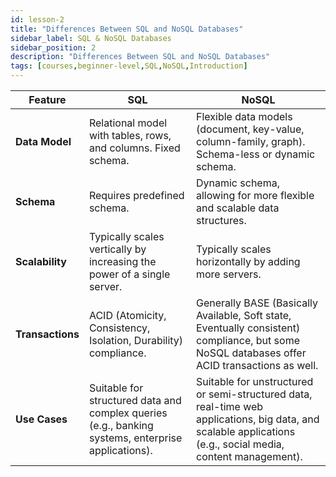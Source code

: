 ```yaml
---
id: lesson-2
title: "Differences Between SQL and NoSQL Databases"
sidebar_label: SQL & NoSQL Databases
sidebar_position: 2
description: "Differences Between SQL and NoSQL Databases"
tags: [courses,beginner-level,SQL,NoSQL,Introduction]
---
```



| Feature       | SQL                                                      | NoSQL                                                              |
|---------------|----------------------------------------------------------|--------------------------------------------------------------------|
| **Data Model**| Relational model with tables, rows, and columns. Fixed schema. | Flexible data models (document, key-value, column-family, graph). Schema-less or dynamic schema. |
| **Schema**    | Requires predefined schema.                              | Dynamic schema, allowing for more flexible and scalable data structures. |
| **Scalability**| Typically scales vertically by increasing the power of a single server. | Typically scales horizontally by adding more servers.              |
| **Transactions**| ACID (Atomicity, Consistency, Isolation, Durability) compliance. | Generally BASE (Basically Available, Soft state, Eventually consistent) compliance, but some NoSQL databases offer ACID transactions as well. |
| **Use Cases** | Suitable for structured data and complex queries (e.g., banking systems, enterprise applications). | Suitable for unstructured or semi-structured data, real-time web applications, big data, and scalable applications (e.g., social media, content management). |
